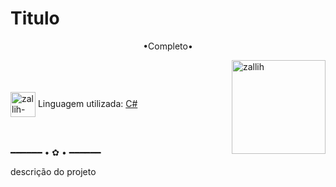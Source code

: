 # Titulo

<p align="middle">•Completo•</p>

<img align="right" alt="zallih" width="150" src="https://github.com/zallih/Images/blob/main/zally.png?raw=true">
  <br><br>
<div style="display: inline_block"><br>
 
  <img align="center" alt="zallih-css" height="40" width="40" src="https://cdn.prod.website-files.com/5aa7081220a301f2a3644f3b/5c363b1f43fb7bbc94f002c3_Website_Reporting%20Language%20Icons_Csharp.png">
  Linguagem utilizada: <a href="#">C#</a><br><br>

  <br>

  <p align="center">
 
━━━━━━ • ✿ • ━━━━━━
  </p>
  
  <p>
  descrição do projeto 

  </p>
